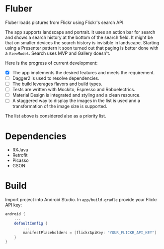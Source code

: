 # Fluber

Fluber loads pictures from Flickr using Flickr's search API.

The app supports landscape and portrait. It uses an action bar for search and shows a search history at the bottom of the search
field. It might be that on smaller devices the search history is invisible in landscape. Starting using a Presenter pattern
it soon turned out that paging is better done with a `ViewModel`. Search uses MVP and Gallery doesn't.

Here is the progress of current development:

- [x]  The app implements the desired features and meets the requirement.
- [ ] Dagger2 is used to resolve dependencies.
- [ ] The build leverages flavors and build types.
- [ ] Tests are written with Mockito, Espresso and Roboelectrics.
- [ ] Material Design is integrated and styling and a clean resource.
- [ ] A staggered way to display the images in the list is used and a transformation of the image size is supported.

The list above is considered also as a priority list.

# Dependencies

- RXJava
- Retrofit
- Picasso
- GSON

# Build

Import project into Android Studio. In `app/build.gradle` provide your Flickr API key:

```groovy
android {
    ...
    defaultConfig {
        ...
        manifestPlaceholders = [flickrApiKey: "YOUR_FLICKR_API_KEY"]
    }
}
```
